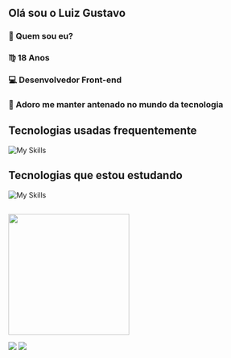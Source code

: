 ## Olá sou o Luiz Gustavo

### 🔎 Quem sou eu?
### ♍ 18 Anos 
### 💻 Desenvolvedor Front-end
### 📘 Adoro me manter antenado no mundo da tecnologia

##

## Tecnologias usadas frequentemente
![My Skills](https://skillicons.dev/icons?i=js,html,css,figma,git)

## Tecnologias que estou estudando

![My Skills](https://skillicons.dev/icons?i=mysql,react,ts,java,postman)

##

<img height='240em' src='https://github-readme-streak-stats.herokuapp.com?user=Yato0v&theme=midnight-purple&border_radius=10'/>

<div>
  
  <a  href="https://www.linkedin.com/in/luiz-gustavo-da-silva-aab547222" target="_blank"><img src="https://img.shields.io/badge/-LinkedIn-%230077B5?style=for-the-badge&logo=linkedin&logoColor=white" target="_blank"></a> 
  <a href = "mailto:yatodev098@gmail.com"><img src="https://img.shields.io/badge/-Gmail-%23333?style=for-the-badge&logo=gmail&logoColor=white" target="_blank"></a>
  
</div>
